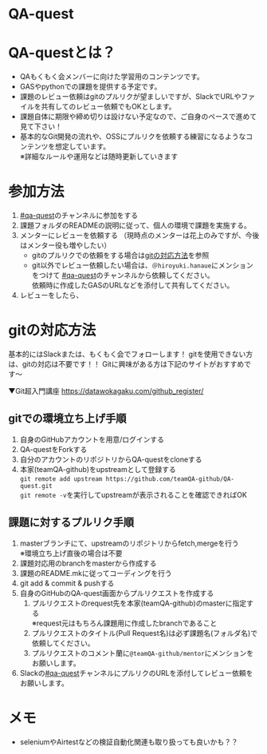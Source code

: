 # QA-quest

# QA-questとは？
- QAもくもく会メンバーに向けた学習用のコンテンツです。
- GASやpythonでの課題を提供する予定です。
- 課題のレビュー依頼はgitのプルリクが望ましいですが、SlackでURLやファイルを共有してのレビュー依頼でもOKとします。
- 課題自体に期限や締め切りは設けない予定なので、ご自身のペースで進めて見て下さい！
- 基本的なGit開発の流れや、OSSにプルリクを依頼する練習になるようなコンテンツを想定しています。  
※詳細なルールや運用などは随時更新していきます

# 参加方法
1. [#qa-quest](https://teamqa-talk.slack.com/archives/C01CQKESUER)のチャンネルに参加をする
1. 課題フォルダのREADMEの説明に従って、個人の環境で課題を実施する。
1. メンターにレビューを依頼する （現時点のメンターは花上のみですが、今後はメンター役も増やしたい）
    - gitのプルリクでの依頼をする場合は[gitの対応方法](#gitの対応方法)を参照
    - git以外でレビュー依頼したい場合は、`＠hiroyuki.hanaue`にメンションをつけて [#qa-quest](https://teamqa-talk.slack.com/archives/C01CQKESUER)のチャンネルから依頼してください。  
    依頼時に作成したGASのURLなどを添付して共有してください。
1. レビューをしたら、

# gitの対応方法
基本的にはSlackまたは、もくもく会でフォローします！
gitを使用できない方は、gitの対応は不要です！！ Gitに興味がある方は下記のサイトがおすすめです〜

▼Git超入門講座
https://datawokagaku.com/github_register/

## gitでの環境立ち上げ手順
1. 自身のGitHubアカウントを用意/ログインする  
1. QA-questをForkする  
1. 自分のアカウントのリポジトリからQA-questをcloneする  
1. 本家(teamQA-github)をupstreamとして登録する  
`git remote add upstream https://github.com/teamQA-github/QA-quest.git`  
`git remote -v`を実行してupstreamが表示されることを確認できればOK

## 課題に対するプルリク手順
1. masterブランチにて、upstreamのリポジトリからfetch,mergeを行う  
※環境立ち上げ直後の場合は不要
1. 課題対応用のbranchをmasterから作成する
1. 課題のREADME.mkに従ってコーディングを行う
1. git add & commit & pushする
1. 自身のGitHubのQA-quest画面からプルリクエストを作成する
    1. プルリクエストのrequest先を本家(teamQA-github)のmasterに指定する  
    ※request元はもちろん課題用に作成したbranchであること
    1. プルリクエストのタイトル(Pull Request名)は必ず課題名(フォルダ名)で依頼してください。
    1. プルリクエストのコメント蘭に`@teamQA-github/mentor`にメンションをお願いします。
1. Slackの[#qa-quest](https://teamqa-talk.slack.com/archives/C01CQKESUER)チャンネルにプルリクのURLを添付してレビュー依頼をお願いします。

# メモ
- seleniumやAirtestなどの検証自動化関連も取り扱っても良いかも？？
